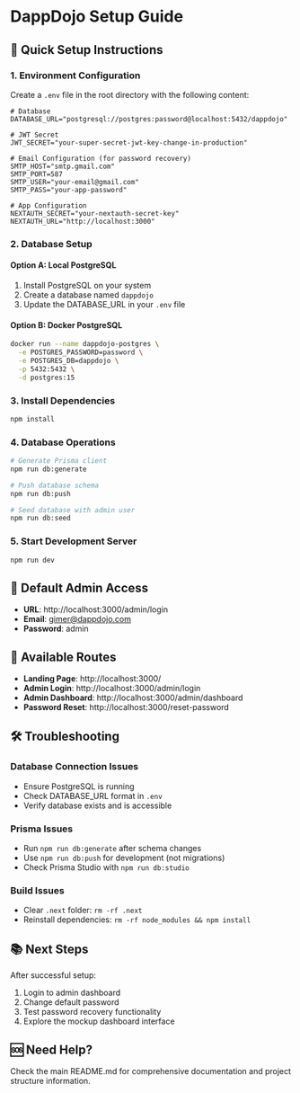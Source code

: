 # DappDojo Setup Guide

## 🚀 Quick Setup Instructions

### 1. Environment Configuration

Create a `.env` file in the root directory with the following content:

```env
# Database
DATABASE_URL="postgresql://postgres:password@localhost:5432/dappdojo"

# JWT Secret
JWT_SECRET="your-super-secret-jwt-key-change-in-production"

# Email Configuration (for password recovery)
SMTP_HOST="smtp.gmail.com"
SMTP_PORT=587
SMTP_USER="your-email@gmail.com"
SMTP_PASS="your-app-password"

# App Configuration
NEXTAUTH_SECRET="your-nextauth-secret-key"
NEXTAUTH_URL="http://localhost:3000"
```

### 2. Database Setup

#### Option A: Local PostgreSQL
1. Install PostgreSQL on your system
2. Create a database named `dappdojo`
3. Update the DATABASE_URL in your `.env` file

#### Option B: Docker PostgreSQL
```bash
docker run --name dappdojo-postgres \
  -e POSTGRES_PASSWORD=password \
  -e POSTGRES_DB=dappdojo \
  -p 5432:5432 \
  -d postgres:15
```

### 3. Install Dependencies
```bash
npm install
```

### 4. Database Operations
```bash
# Generate Prisma client
npm run db:generate

# Push database schema
npm run db:push

# Seed database with admin user
npm run db:seed
```

### 5. Start Development Server
```bash
npm run dev
```

## 🔐 Default Admin Access

- **URL**: http://localhost:3000/admin/login
- **Email**: gimer@dappdojo.com
- **Password**: admin

## 📱 Available Routes

- **Landing Page**: http://localhost:3000/
- **Admin Login**: http://localhost:3000/admin/login
- **Admin Dashboard**: http://localhost:3000/admin/dashboard
- **Password Reset**: http://localhost:3000/reset-password

## 🛠️ Troubleshooting

### Database Connection Issues
- Ensure PostgreSQL is running
- Check DATABASE_URL format in `.env`
- Verify database exists and is accessible

### Prisma Issues
- Run `npm run db:generate` after schema changes
- Use `npm run db:push` for development (not migrations)
- Check Prisma Studio with `npm run db:studio`

### Build Issues
- Clear `.next` folder: `rm -rf .next`
- Reinstall dependencies: `rm -rf node_modules && npm install`

## 📚 Next Steps

After successful setup:
1. Login to admin dashboard
2. Change default password
3. Test password recovery functionality
4. Explore the mockup dashboard interface

## 🆘 Need Help?

Check the main README.md for comprehensive documentation and project structure information.

